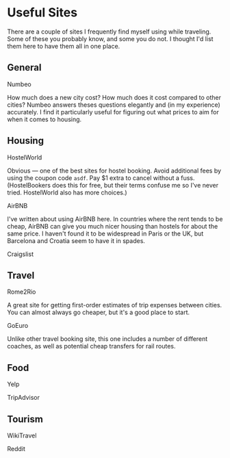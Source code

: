 # Useful Sites

There are a couple of sites I frequently find myself using while traveling. Some of these you probably know, and some you do not. I thought I'd list them here to have them all in one place.

## General

Numbeo

How much does a new city cost? How much does it cost compared to other cities? Numbeo answers theses questions elegantly and (in my experience) accurately. I find it particularly useful for figuring out what prices to aim for when it comes to housing.

## Housing

HostelWorld

Obvious — one of the best sites for hostel booking. Avoid additional fees by using the coupon code `asdf`. Pay $1 extra to cancel without a fuss. (HostelBookers does this for free, but their terms confuse me so I've never tried. HostelWorld also has more choices.)

AirBNB

I've written about using AirBNB here. In countries where the rent tends to be cheap, AirBNB can give you much nicer housing than hostels for about the same price. I haven't found it to be widespread in Paris or the UK, but Barcelona and Croatia seem to have it in spades.

Craigslist

## Travel

Rome2Rio

A great site for getting first-order estimates of trip expenses between cities. You can almost always go cheaper, but it's a good place to start.

GoEuro

Unlike other travel booking site, this one includes a number of different coaches, as well as potential cheap transfers for rail routes.

## Food

Yelp

TripAdvisor

## Tourism

WikiTravel

Reddit